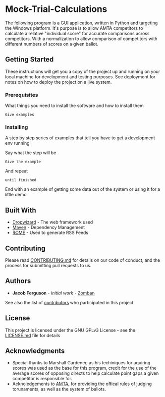# Mock-Trial-Calculations

The following program is a GUI application, written in Python and targeting the Windows platform. It's purpose is to allow AMTA competitors to calculate a relative "individual score" for accurate comparisons across competitors. With a normalization to allow comparison of competitors with different numbers of scores on a given ballot. 

## Getting Started

These instructions will get you a copy of the project up and running on your local machine for development and testing purposes. See deployment for notes on how to deploy the project on a live system.

### Prerequisites

What things you need to install the software and how to install them

```
Give examples
```

### Installing

A step by step series of examples that tell you have to get a development env running

Say what the step will be

```
Give the example
```

And repeat

```
until finished
```

End with an example of getting some data out of the system or using it for a little demo

## Built With

* [Dropwizard](http://www.dropwizard.io/1.0.2/docs/) - The web framework used
* [Maven](https://maven.apache.org/) - Dependency Management
* [ROME](https://rometools.github.io/rome/) - Used to generate RSS Feeds

## Contributing

Please read [CONTRIBUTING.md](https://gist.github.com/PurpleBooth/b24679402957c63ec426) for details on our code of conduct, and the process for submitting pull requests to us.

## Authors

* **Jacob Ferguson** - *Initial work* - [Zomban](https://github.com/zomban)

See also the list of [contributors](https://github.com/your/project/contributors) who participated in this project.

## License

This project is licensed under the GNU GPLv3 License - see the [LICENSE.md](LICENSE.md) file for details

## Acknowledgments

* Special thanks to Marshall Gardener, as his techiniques for aquiring scores was used as the base for this program, credit for the use of the average scores of opposing directs to help calculate point gaps a given competitor is responsible for.
* Acknoledgements to [AMTA](http://www.collegemocktrial.org/), for providing the offical rules of judging torunaments, as well as the system of ballots. 

